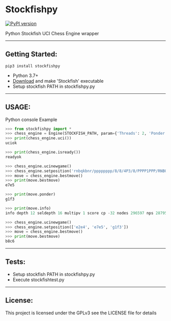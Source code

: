 # Stockfishpy

[![PyPI
version](https://badge.fury.io/py/stockfishpy.svg)](https://badge.fury.io/py/stockfishpy)

Python Stockfish UCI Chess Engine wrapper

------------------------------------------------------------------------

## Getting Started:

    pip3 install stockfishpy

-   Python 3.7+
-   [Download](http://www.stockfishchess.com/) and make 'Stockfish'
    executable
-   Setup stockfish PATH in stockfishpy.py

------------------------------------------------------------------------

## USAGE:

Python console Example

``` python
>>> from stockfishpy import *
>>> chess_engine = Engine(STOCKFISH_PATH, param={'Threads': 2, 'Ponder': 'true'})
>>> print(chess_engine.uci())
uciok

>>> print(chess_engine.isready())
readyok

>>> chess_engine.ucinewgame()
>>> chess_engine.setposition('rnbqkbnr/pppppppp/8/8/4P3/8/PPPP1PPP/RNBQKBNR b KQkq e3 0 1')
>>> move = chess_engine.bestmove()
>>> print(move.bestmove)
e7e5

>>> print(move.ponder)
g1f3

>>> print(move.info)
info depth 12 seldepth 16 multipv 1 score cp -32 nodes 296597 nps 2879582 tbhits 0 time 103 pv e7e5 g1f3 b8c6 f1b5 g8f6 d2d3 f8c5 e1g1 e8g8 b5c6 d7c6 f3e5 d8e7

>>> chess_engine.ucinewgame()
>>> chess_engine.setposition(['e2e4', 'e7e5', 'g1f3'])
>>> move = chess_engine.bestmove()
>>> print(move.bestmove)
b8c6
```

------------------------------------------------------------------------

## Tests:

-   Setup stockfish PATH in stockfishpy.py
-   Execute stockfishtest.py

------------------------------------------------------------------------

## License:

This project is licensed under the GPLv3 see the LICENSE file for
details
